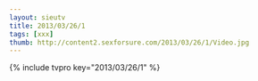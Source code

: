 ```yaml
--- 
layout: sieutv
title: 2013/03/26/1
tags: [xxx]
thumb: http://content2.sexforsure.com/2013/03/26/1/Video.jpg
---
```

{% include tvpro key="2013/03/26/1" %} 
